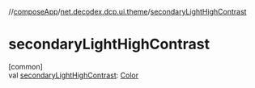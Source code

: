 //[composeApp](../../index.md)/[net.decodex.dcp.ui.theme](index.md)/[secondaryLightHighContrast](secondary-light-high-contrast.md)

# secondaryLightHighContrast

[common]\
val [secondaryLightHighContrast](secondary-light-high-contrast.md): [Color](https://developer.android.com/reference/kotlin/androidx/compose/ui/graphics/Color.html)

